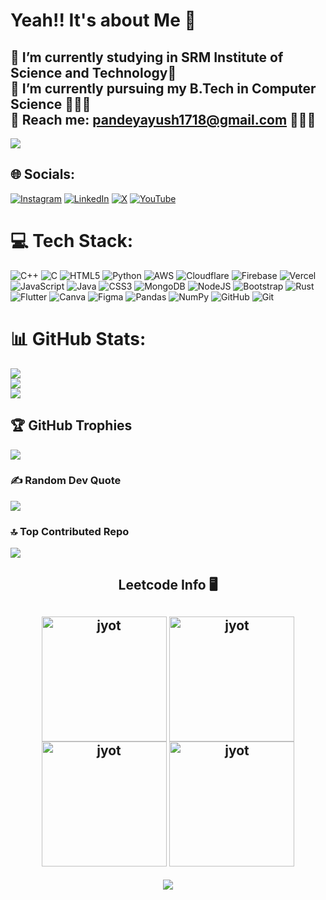# Yeah!! It's about Me 🥹
🔭 I’m currently studying in SRM Institute of Science and Technology🚀<br>🌱 I’m currently pursuing my B.Tech in Computer Science 👨🏻‍🎓<br>💬 Reach me: pandeyayush1718@gmail.com 💌🫶🏻
---
[![](https://visitcount.itsvg.in/api?id=ayushpandey1718&icon=0&color=0)](https://visitcount.itsvg.in)



## 🌐 Socials:
[![Instagram](https://img.shields.io/badge/Instagram-%23E4405F.svg?logo=Instagram&logoColor=white)](https://instagram.com/ayushpandey__1718____) [![LinkedIn](https://img.shields.io/badge/LinkedIn-%230077B5.svg?logo=linkedin&logoColor=white)](https://linkedin.com/in/ayushpandey1718) [![X](https://img.shields.io/badge/X-black.svg?logo=X&logoColor=white)](https://x.com/AYUSH1718PANDEY) [![YouTube](https://img.shields.io/badge/YouTube-%23FF0000.svg?logo=YouTube&logoColor=white)](https://youtube.com/@@ayushh_lifts01) 

# 💻 Tech Stack:
![C++](https://img.shields.io/badge/c++-%2300599C.svg?style=plastic&logo=c%2B%2B&logoColor=white) ![C](https://img.shields.io/badge/c-%2300599C.svg?style=plastic&logo=c&logoColor=white) ![HTML5](https://img.shields.io/badge/html5-%23E34F26.svg?style=plastic&logo=html5&logoColor=white) ![Python](https://img.shields.io/badge/python-3670A0?style=plastic&logo=python&logoColor=ffdd54) ![AWS](https://img.shields.io/badge/AWS-%23FF9900.svg?style=plastic&logo=amazon-aws&logoColor=white) ![Cloudflare](https://img.shields.io/badge/Cloudflare-F38020?style=plastic&logo=Cloudflare&logoColor=white) ![Firebase](https://img.shields.io/badge/firebase-%23039BE5.svg?style=plastic&logo=firebase) ![Vercel](https://img.shields.io/badge/vercel-%23000000.svg?style=plastic&logo=vercel&logoColor=white) ![JavaScript](https://img.shields.io/badge/javascript-%23323330.svg?style=plastic&logo=javascript&logoColor=%23F7DF1E) ![Java](https://img.shields.io/badge/java-%23ED8B00.svg?style=plastic&logo=openjdk&logoColor=white) ![CSS3](https://img.shields.io/badge/css3-%231572B6.svg?style=plastic&logo=css3&logoColor=white) ![MongoDB](https://img.shields.io/badge/MongoDB-%234ea94b.svg?style=plastic&logo=mongodb&logoColor=white) ![NodeJS](https://img.shields.io/badge/node.js-6DA55F?style=plastic&logo=node.js&logoColor=white) ![Bootstrap](https://img.shields.io/badge/bootstrap-%238511FA.svg?style=plastic&logo=bootstrap&logoColor=white) ![Rust](https://img.shields.io/badge/rust-%23000000.svg?style=plastic&logo=rust&logoColor=white) ![Flutter](https://img.shields.io/badge/Flutter-%2302569B.svg?style=plastic&logo=Flutter&logoColor=white) ![Canva](https://img.shields.io/badge/Canva-%2300C4CC.svg?style=plastic&logo=Canva&logoColor=white) ![Figma](https://img.shields.io/badge/figma-%23F24E1E.svg?style=plastic&logo=figma&logoColor=white) ![Pandas](https://img.shields.io/badge/pandas-%23150458.svg?style=plastic&logo=pandas&logoColor=white) ![NumPy](https://img.shields.io/badge/numpy-%23013243.svg?style=plastic&logo=numpy&logoColor=white) ![GitHub](https://img.shields.io/badge/github-%23121011.svg?style=plastic&logo=github&logoColor=white) ![Git](https://img.shields.io/badge/git-%23F05033.svg?style=plastic&logo=git&logoColor=white)
# 📊 GitHub Stats:
![](https://github-readme-stats.vercel.app/api?username=ayushpandey1718&theme=dark&hide_border=false&include_all_commits=false&count_private=false)<br/>
![](https://github-readme-streak-stats.herokuapp.com/?user=ayushpandey1718&theme=dark&hide_border=false)<br/>
![](https://github-readme-stats.vercel.app/api/top-langs/?username=ayushpandey1718&theme=dark&hide_border=false&include_all_commits=false&count_private=false&layout=compact)

## 🏆 GitHub Trophies
![](https://github-profile-trophy.vercel.app/?username=ayushpandey1718&theme=holi&no-frame=false&no-bg=false&margin-w=4)

### ✍️ Random Dev Quote
![](https://quotes-github-readme.vercel.app/api?type=horizontal&theme=radical)

### 🔝 Top Contributed Repo
![](https://github-contributor-stats.vercel.app/api?username=ayushpandey1718&limit=5&theme=dark&combine_all_yearly_contributions=true)


<!-- Proudly created with GPRM ( https://gprm.itsvg.in ) -->






<div align="center"> 
  
<!--   <h2>🐍 Contributions 🐍</h2>
  <img alt="snake eating my contributions" src="https://raw.githubusercontent.com/salesp07/salesp07/output/github-contribution-grid-snake.svg" />
</div> -->

<h2 align="center">Leetcode Info 🖥️ <h2>  
<p align="center">
  <a href="https://leetcode.com/ayushpandey1718/" target="_blank"><img align="center" src="https://leetcode.com/static/images/badges/2024/gif/2024-10.gif" alt="jyot" height="200" width="200" /></a>
  <a href="https://leetcode.com/ayushpandey1718/" target="_blank"><img align="center" src="https://leetcode.com/static/images/badges/2024/gif/2024-09.gif" alt="jyot" height="200" width="200" /></a>
  <a href="https://leetcode.com/ayushpandey1718/" target="_blank"><img align="center" src="https://assets.leetcode.com/static_assets/marketing/2024-200.gif" alt="jyot" height="200" width="200" /></a>
  <a href="https://leetcode.com/ayushpandey1718/" target="_blank"><img align="center" src="https://assets.leetcode.com/static_assets/marketing/2024-100.gif" alt="jyot" height="200" width="200" /></a>
</p>
<p align="center">
  
  <img  align=top flex-grow=1 src="https://leetcard.jacoblin.cool/ayushpandey1718?theme=dark&font=Nunito&ext=heatmap" />  
</p>

<br/><br/>
